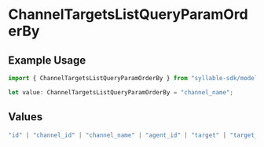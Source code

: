 # ChannelTargetsListQueryParamOrderBy

## Example Usage

```typescript
import { ChannelTargetsListQueryParamOrderBy } from "syllable-sdk/models/operations";

let value: ChannelTargetsListQueryParamOrderBy = "channel_name";
```

## Values

```typescript
"id" | "channel_id" | "channel_name" | "agent_id" | "target" | "target_mode" | "fallback_target" | "is_test"
```